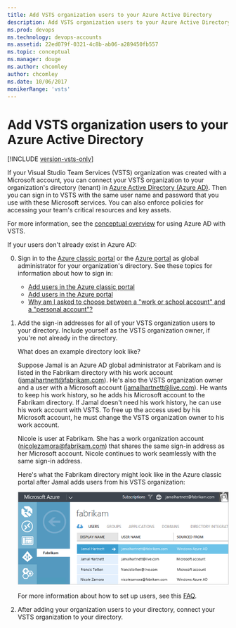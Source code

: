 ```yaml
---
title: Add VSTS organization users to your Azure Active Directory
description: Add VSTS organization users to your Azure Active Directory
ms.prod: devops
ms.technology: devops-accounts
ms.assetid: 22ed079f-0321-4c8b-ab06-a289450fb557
ms.topic: conceptual
ms.manager: douge
ms.author: chcomley
author: chcomley
ms.date: 10/06/2017
monikerRange: 'vsts'
---
```


<a name="SetUpCurrentUsers"></a>

# Add VSTS organization users to your Azure Active Directory

[!INCLUDE [version-vsts-only](../../_shared/version-vsts-only.md)]

If your Visual Studio Team Services (VSTS) organization was created with a Microsoft account, you can connect your VSTS organization to your organization's directory (tenant) in [Azure Active Directory (Azure AD)](https://azure.microsoft.com/documentation/articles/active-directory-whatis/). Then you can sign in to VSTS with the same user name and password that you use with these Microsoft services. You can also enforce policies for accessing your team's critical resources and key assets.

For more information, see the [conceptual overview](access-with-azure-ad.md) for using Azure AD with VSTS.

If your users don't already exist in Azure AD:

0.  Sign in to the [Azure classic portal](https://manage.windowsazure.com/) or the [Azure portal](https://portal.azure.com) as global administrator for your organization's directory. See these topics for information about how to sign in:

	*	[Add users in the Azure classic portal](https://docs.microsoft.com/azure/active-directory/active-directory-create-users)
	*	[Add users in the Azure portal](https://docs.microsoft.com/azure/active-directory/active-directory-users-create-azure-portal)
	*	[Why am I asked to choose between a "work or school account" and a "personal account"?](faq-azure-access.md#ChooseOrgAcctMSAcct)

0.	Add the sign-in addresses for all of your VSTS organization users to your directory. Include yourself as the VSTS organization owner, if you're not already in the directory. 

	What does an example directory look like?
  
	Suppose Jamal is an Azure AD global administrator at Fabrikam and is listed in the Fabrikam directory with his work account (jamalhartnett@fabrikam.com). He's also the VSTS organization owner and a user with a Microsoft account (jamalhartnett@live.com). He wants to keep his work history, so he adds his Microsoft account to the Fabrikam directory. If Jamal doesn't need his work history, he can use his work account with VSTS. To free up the access used by his Microsoft account, he must change the VSTS organization owner to his work account. 

	Nicole is user at Fabrikam. She has a work organization account (nicolezamora@fabrikam.com) that shares the same sign-in address as her Microsoft account. Nicole continues to work seamlessly with the same sign-in address.

	Here's what the Fabrikam directory might look like in the Azure classic portal after Jamal adds users from his VSTS organization:
    
	![Directory after adding users](_img/manage-work-access/azureaddmembers3.png)

	For more information about how to set up users, see this [FAQ](faq-azure-access.md#faq-users).

0.  After adding your organization users to your directory, connect your VSTS organization to your directory. 


